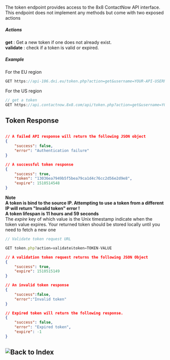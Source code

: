 The token endpoint provides access to the 8x8 ContactNow API interface.
This endpoint does not implement any methods but come with two exposed actions

##### Actions
**get** : Get a new token if one does not already exist.<br>
**validate** : check if a token is valid or expired.

##### Example
For the EU region
```javascript
GET https://api-106.dxi.eu/token.php?action=get&username=YOUR-API-USERNAME&password=YOUR-API-PASSWORD
```
For the US region
```javascript
// get a token
GET https://api.contactnow.8x8.com/api/token.php?action=get&username=YOUR-API-USERNAME&password=YOUR-API-PASSWORD
```

## Token Response
```json

// A failed API response will return the following JSON object
{
    "success": false,
    "error": "Authentication failure"
}

// A successful token response
{
    "success": true,
    "token": "13036ea7949b5f5bea79ca1d4c76cc2d56e2d9e8",
    "expire": 1510514548
}
```
**Note**<br>
**A token is bind to the source IP. Attempting to use a token from a different IP will return "Invalid token" error !**<br>
**A token lifespan is 11 hours and 59 seconds**<br>
The *expire* key of which value is the Unix timestamp indicate when the token value expires.
Your returned token should be stored locally until you need to fetch a new one <br>


```javascript
// Validate token request URL

GET token.php?action=validate&token=TOKEN-VALUE
```

```json
// A validation token request returns the following JSON Object
{
    "success": true,
    "expire": 1510515149
}

// An invalid token response
{
    "success":false,
    "error":"Invalid token"
}

// Expired token will return the following response.
{
    "success": false,
    "error": "Expired token",
    "expire": -1
}
```

## ![Back to Index](https://github.com/8x8-dxi/ContactNowAPI/wiki)